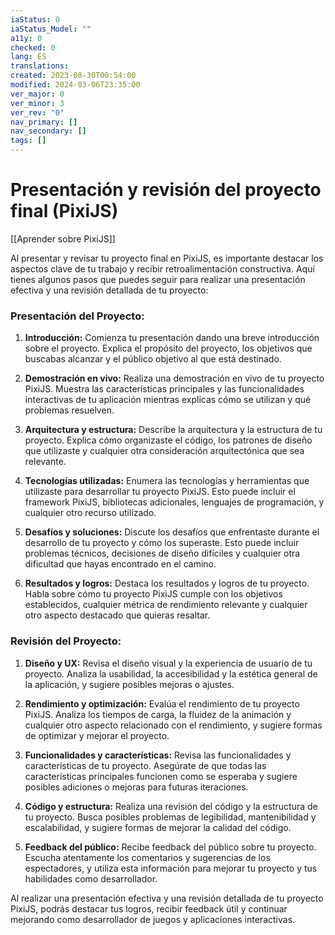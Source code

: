 ```yaml
---
iaStatus: 0
iaStatus_Model: ""
a11y: 0
checked: 0
lang: ES
translations: 
created: 2023-08-30T00:54:00
modified: 2024-03-06T23:35:00
ver_major: 0
ver_minor: 3
ver_rev: "0"
nav_primary: []
nav_secondary: []
tags: []
---
```

# Presentación y revisión del proyecto final (PixiJS)

[[Aprender sobre PixiJS]]

Al presentar y revisar tu proyecto final en PixiJS, es importante destacar los aspectos clave de tu trabajo y recibir retroalimentación constructiva. Aquí tienes algunos pasos que puedes seguir para realizar una presentación efectiva y una revisión detallada de tu proyecto:

### Presentación del Proyecto:

1. **Introducción:** Comienza tu presentación dando una breve introducción sobre el proyecto. Explica el propósito del proyecto, los objetivos que buscabas alcanzar y el público objetivo al que está destinado.

2. **Demostración en vivo:** Realiza una demostración en vivo de tu proyecto PixiJS. Muestra las características principales y las funcionalidades interactivas de tu aplicación mientras explicas cómo se utilizan y qué problemas resuelven.

3. **Arquitectura y estructura:** Describe la arquitectura y la estructura de tu proyecto. Explica cómo organizaste el código, los patrones de diseño que utilizaste y cualquier otra consideración arquitectónica que sea relevante.

4. **Tecnologías utilizadas:** Enumera las tecnologías y herramientas que utilizaste para desarrollar tu proyecto PixiJS. Esto puede incluir el framework PixiJS, bibliotecas adicionales, lenguajes de programación, y cualquier otro recurso utilizado.

5. **Desafíos y soluciones:** Discute los desafíos que enfrentaste durante el desarrollo de tu proyecto y cómo los superaste. Esto puede incluir problemas técnicos, decisiones de diseño difíciles y cualquier otra dificultad que hayas encontrado en el camino.

6. **Resultados y logros:** Destaca los resultados y logros de tu proyecto. Habla sobre cómo tu proyecto PixiJS cumple con los objetivos establecidos, cualquier métrica de rendimiento relevante y cualquier otro aspecto destacado que quieras resaltar.

### Revisión del Proyecto:

1. **Diseño y UX:** Revisa el diseño visual y la experiencia de usuario de tu proyecto. Analiza la usabilidad, la accesibilidad y la estética general de la aplicación, y sugiere posibles mejoras o ajustes.

2. **Rendimiento y optimización:** Evalúa el rendimiento de tu proyecto PixiJS. Analiza los tiempos de carga, la fluidez de la animación y cualquier otro aspecto relacionado con el rendimiento, y sugiere formas de optimizar y mejorar el proyecto.

3. **Funcionalidades y características:** Revisa las funcionalidades y características de tu proyecto. Asegúrate de que todas las características principales funcionen como se esperaba y sugiere posibles adiciones o mejoras para futuras iteraciones.

4. **Código y estructura:** Realiza una revisión del código y la estructura de tu proyecto. Busca posibles problemas de legibilidad, mantenibilidad y escalabilidad, y sugiere formas de mejorar la calidad del código.

5. **Feedback del público:** Recibe feedback del público sobre tu proyecto. Escucha atentamente los comentarios y sugerencias de los espectadores, y utiliza esta información para mejorar tu proyecto y tus habilidades como desarrollador.

Al realizar una presentación efectiva y una revisión detallada de tu proyecto PixiJS, podrás destacar tus logros, recibir feedback útil y continuar mejorando como desarrollador de juegos y aplicaciones interactivas.
